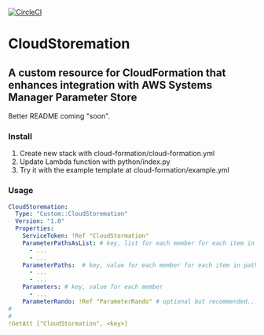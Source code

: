 [![CircleCI](https://circleci.com/gh/RealSalmon/cloud-storemation.svg?style=svg)](https://circleci.com/gh/RealSalmon/cloud-storemation)

# CloudStoremation

## A custom resource for CloudFormation that enhances integration with AWS Systems Manager Parameter Store

Better README coming "soon".

### Install
1. Create new stack with cloud-formation/cloud-formation.yml
2. Update Lambda function with python/index.py
3. Try it with the example template at cloud-formation/example.yml

### Usage
```yaml
CloudStoremation:
  Type: "Custom::CloudStoremation"
  Version: "1.0"
  Properties:
    ServiceToken: !Ref "CloudStormation"
    ParameterPathsAsList: # key, list for each member for each item in path
      - ...
      - ...
    ParameterPaths:  # key, value for each member for each item in path
      - ...
      - ...
    Parameters: # key, value for each member
      - ...
    ParameterRando: !Ref "ParameterRando" # optional but recommended...used to force refresh
#
#
!GetAtt ["CloudStormation", <key>]
```
